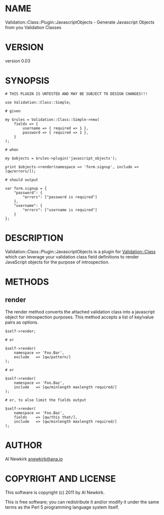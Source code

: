 # NAME

Validation::Class::Plugin::JavascriptObjects - Generate Javascript Objects from you Validation Classes

# VERSION

version 0.03

# SYNOPSIS

    # THIS PLUGIN IS UNTESTED AND MAY BE SUBJECT TO DESIGN CHANGES!!!

    use Validation::Class::Simple;

    # given

    my $rules = Validation::Class::Simple->new(
        fields => {
            username => { required => 1 },
            password => { required => 1 },
        }
    );

    # when

    my $objects = $rules->plugin('javascript_objects');

    print $objects->render(namespace => 'form.signup', include => [qw/errors/]);

    # should output

    var form.signup = {
        "password": {
            "errors": ["password is required"]
        },
        "username": {
            "errors": ["username is required"]
        }
    };

# DESCRIPTION

Validation::Class::Plugin::JavascriptObjects is a plugin for [Validation::Class](http://search.cpan.org/perldoc?Validation::Class)
which can leverage your validation class field definitions to render JavaScript
objects for the purpose of introspection.

# METHODS

## render

The render method converts the attached validation class into a javascript
object for introspection purposes. This method accepts a list of key/value pairs
as options.

    $self->render;

    # or

    $self->render(
        namespace => 'Foo.Bar',
        exclude   => [qw/pattern/]
    );

    # or

    $self->render(
        namespace => 'Foo.Baz',
        include   => [qw/minlength maxlength required/]
    );

    # or, to also limit the fields output

    $self->render(
        namespace => 'Foo.Baz',
        fields    => [qw/this that/],
        include   => [qw/minlength maxlength required/]
    );

# AUTHOR

Al Newkirk <anewkirk@ana.io>

# COPYRIGHT AND LICENSE

This software is copyright (c) 2011 by Al Newkirk.

This is free software; you can redistribute it and/or modify it under
the same terms as the Perl 5 programming language system itself.
